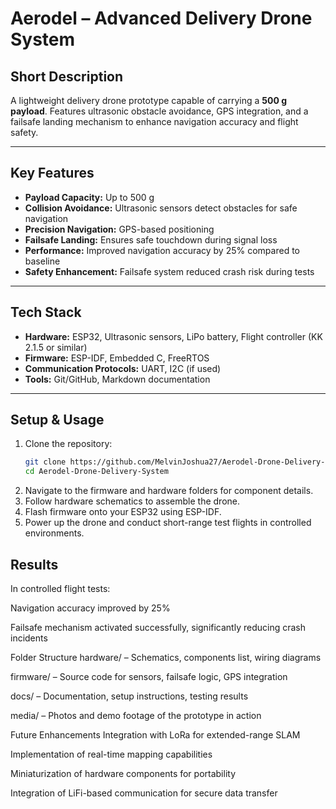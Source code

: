 # Aerodel – Advanced Delivery Drone System

## Short Description
A lightweight delivery drone prototype capable of carrying a **500 g payload**. Features ultrasonic obstacle avoidance, GPS integration, and a failsafe landing mechanism to enhance navigation accuracy and flight safety.

---

## Key Features
- **Payload Capacity:** Up to 500 g  
- **Collision Avoidance:** Ultrasonic sensors detect obstacles for safe navigation  
- **Precision Navigation:** GPS-based positioning  
- **Failsafe Landing:** Ensures safe touchdown during signal loss  
- **Performance:** Improved navigation accuracy by 25% compared to baseline  
- **Safety Enhancement:** Failsafe system reduced crash risk during tests  

---

## Tech Stack
- **Hardware:** ESP32, Ultrasonic sensors, LiPo battery, Flight controller (KK 2.1.5 or similar)  
- **Firmware:** ESP-IDF, Embedded C, FreeRTOS  
- **Communication Protocols:** UART, I2C (if used)  
- **Tools:** Git/GitHub, Markdown documentation  

---

## Setup & Usage
1. Clone the repository:
   ```sh
   git clone https://github.com/MelvinJoshua27/Aerodel-Drone-Delivery-System.git
   cd Aerodel-Drone-Delivery-System
2. Navigate to the firmware and hardware folders for component details.
3. Follow hardware schematics to assemble the drone.
4. Flash firmware onto your ESP32 using ESP-IDF.
5. Power up the drone and conduct short-range test flights in controlled environments.

## Results
In controlled flight tests:

Navigation accuracy improved by 25%

Failsafe mechanism activated successfully, significantly reducing crash incidents

Folder Structure
hardware/ – Schematics, components list, wiring diagrams

firmware/ – Source code for sensors, failsafe logic, GPS integration

docs/ – Documentation, setup instructions, testing results

media/ – Photos and demo footage of the prototype in action

Future Enhancements
Integration with LoRa for extended-range SLAM

Implementation of real-time mapping capabilities

Miniaturization of hardware components for portability

Integration of LiFi-based communication for secure data transfer

